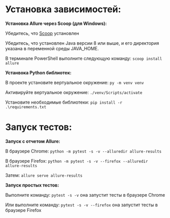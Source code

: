 # Установка зависимостей:

**Установка Allure через Scoop (для Windows):**

Убедитесь, что [Scoop](https://scoop.sh/) установлен

Убедитесь, что установлен Java версии 8 или выше, и его директория указана в переменной среды JAVA_HOME.

В терминале PowerShell выполните следующую команду: `scoop install allure`

**Устанвока Python библиотек:**

В проекте установите вертуальное окружение: `py -m venv venv`

Активируйте вертуальное окружение: `./venv/Scripts/activate`

Установите необходимые библиотеки: `pip install -r .\requirements.txt`

# Запуск тестов:

**Запуск с отчетом Allure:**

В браузере Chrome: `python -m pytest -s -v --alluredir allure-results`

В браузере Firefox: `python -m pytest -s -v --firefox --alluredir allure-results`

Затем: `allure serve allure-results`

**Запуск простых тестов:**

Выполните команду: `pytest -s -v` она запустит тесты в браузере Chrome

Или выполните команду: `pytest -s -v --firefox` она запустит тесты в браузере Firefox
